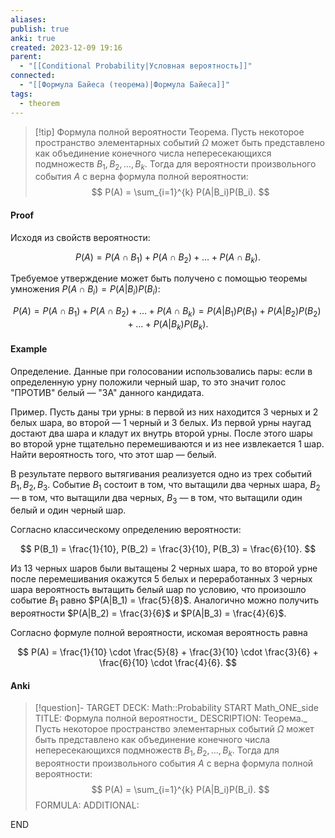 ```yaml
---
aliases: 
publish: true
anki: true
created: 2023-12-09 19:16
parent:
  - "[[Conditional Probability|Условная вероятность]]"
connected:
  - "[[Формула Байеса (теорема)|Формула Байеса]]"
tags:
  - theorem
---
```


> [!tip] Формула полной вероятности
Теорема. Пусть некоторое пространство элементарных событий $\Omega$ может быть представлено как объединение конечного числа непересекающихся подмножеств $B_1, B_2, \ldots, B_k$. Тогда для вероятности произвольного события $A$ с верна формула полной вероятности:
$$ P(A) = \sum_{i=1}^{k} P(A|B_i)P(B_i). $$

#### Proof
Исходя из свойств вероятности:

$$ P(A) = P(A \cap B_1) + P(A \cap B_2) + \ldots + P(A \cap B_k). $$

Требуемое утверждение может быть получено с помощью теоремы умножения $P(A \cap B_i) = P(A|B_i)P(B_i)$:

$$ P(A) = P(A \cap B_1) + P(A \cap B_2) + \ldots + P(A \cap B_k) = P(A|B_1)P(B_1) + P(A|B_2)P(B_2) + \ldots + P(A|B_k)P(B_k). $$


#### Example
Определение. Данные при голосовании использовались пары: если в определенную урну положили черный шар, то это значит голос "ПРОТИВ" белый — "ЗА" данного кандидата.

Пример. Пусть даны три урны: в первой из них находится 3 черных и 2 белых шара, во второй — 1 черный и 3 белых. Из первой урны наугад достают два шара и кладут их внутрь второй урны. После этого шары во второй урне тщательно перемешиваются и из нее извлекается 1 шар. Найти вероятность того, что этот шар — белый.

В результате первого вытягивания реализуется одно из трех событий $B_1, B_2, B_3$. Событие $B_1$ состоит в том, что вытащили два черных шара, $B_2$ — в том, что вытащили два черных, $B_3$ — в том, что вытащили один белый и один черный шар.

Согласно классическому определению вероятности:

$$ P(B_1) = \frac{1}{10}, P(B_2) = \frac{3}{10}, P(B_3) = \frac{6}{10}. $$

Из 13 черных шаров были вытащены 2 черных шара, то во второй урне после перемешивания окажутся 5 белых и переработанных 3 черных шара вероятность вытащить белый шар по условию, что произошло событие $B_1$ равно $P(A|B_1) = \frac{5}{8}$. Аналогично можно получить вероятности $P(A|B_2) = \frac{3}{6}$ и $P(A|B_3) = \frac{4}{6}$.

Согласно формуле полной вероятности, искомая вероятность равна

$$ P(A) = \frac{1}{10} \cdot \frac{5}{8} + \frac{3}{10} \cdot \frac{3}{6} + \frac{6}{10} \cdot \frac{4}{6}. $$

#### Anki
> [!question]-
TARGET DECK: Math::Probability
START
Math_ONE_side
TITLE: Формула полной вероятности_
DESCRIPTION: Теорема._ Пусть некоторое пространство элементарных событий $\Omega$ может быть представлено как объединение конечного числа непересекающихся подмножеств $B_1, B_2, \ldots, B_k$. Тогда для вероятности произвольного события $A$ с верна формула полной вероятности:
$$ P(A) = \sum_{i=1}^{k} P(A|B_i)P(B_i). $$
FORMULA: 
ADDITIONAL:
<!--ID: 1702152660415-->
END












